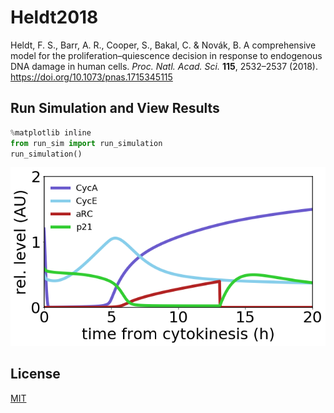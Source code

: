 # Heldt2018 
Heldt, F. S., Barr, A. R., Cooper, S., Bakal, C. & Novák, B. A comprehensive model for the proliferation–quiescence decision in response to endogenous DNA damage in human cells. *Proc. Natl. Acad. Sci.* **115**, 2532–2537 (2018). https://doi.org/10.1073/pnas.1715345115

## Run Simulation and View Results
```python
%matplotlib inline
from run_sim import run_simulation
run_simulation()
```
![CycA_CycE_aRC_p21level](CycA_CycE_aRC_p21level.png)

## License
[MIT](/LICENSE)
